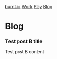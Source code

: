 <html>

<head>
  <link href="styles.css" rel="stylesheet">
</head>

<body>

  <nav>
    <a href="/">burnt.io</a>
    <a href="/">Work</a>
    <a href="/">Play</a>
    <a href="/blog" aria-current="page">Blog</a>
  </nav>

  <h1>Blog</h1>

  <h3 id="test-post-b-title">Test post B title</h3>
  <p>Test post B content</p>
  

</body>

</html>
